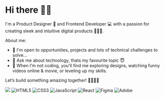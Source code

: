 # Hi there 👋👋

I'm a Product Designer 🎨 and Frontend Developer 💻 with a passion for creating sleek and intuitive digital products 🧑🏼‍🎨. 

About me: 
- 👯 I'm open to opportunities, projects and lots of technical challenges to solve...
- 💬 Ask me about technology, thats my favourite topic 😇
- 🛜 When I’m not coding, you’ll find me exploring designs, watching funny videos online & movie, or leveling up my skills.

Let’s build something amazing together! 💪🚀💪🚀

<!--- <img align="left" src="https://github-readme-stats.vercel.app/api?username=adesoyejnr&show_icons=true&theme=transparent"/> --->

 <img src="https://streak-stats.demolab.com/?user=adesoyejnr"/>

 <img alt="HTML5" src="https://img.shields.io/badge/html5-%23E34F26.svg?style=for-the-badge&logo=html5&logoColor=white"/>
 <img alt="CSS3" src="https://img.shields.io/badge/css3-%231572B6.svg?style=for-the-badge&logo=css3&logoColor=white"/>
 <img alt="JavaScript" src="https://img.shields.io/badge/javascript-%23323330.svg?style=for-the-badge&logo=javascript&logoColor=%23F7DF1E"/>
 <img alt="React" src="https://img.shields.io/badge/react-%2320232a.svg?style=for-the-badge&logo=react&logoColor=%2361DAFB"/>
 <img alt="Figma" src="https://img.shields.io/badge/figma-%23F24E1E.svg?style=for-the-badge&logo=figma&logoColor=white"/>
 <img alt="Adobe" src="https://img.shields.io/badge/adobe-%23FF0000.svg?style=for-the-badge&logo=adobe&logoColor=white"/>
